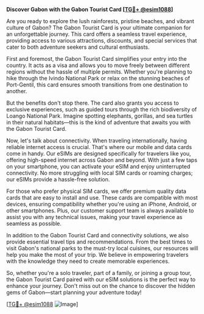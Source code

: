 **Discover Gabon with the Gabon Tourist Card [[TG💪+ @esim1088](https://t.me/s/esim1088)]**

Are you ready to explore the lush rainforests, pristine beaches, and vibrant culture of Gabon? The Gabon Tourist Card is your ultimate companion for an unforgettable journey. This card offers a seamless travel experience, providing access to various attractions, discounts, and special services that cater to both adventure seekers and cultural enthusiasts.

First and foremost, the Gabon Tourist Card simplifies your entry into the country. It acts as a visa and allows you to move freely between different regions without the hassle of multiple permits. Whether you're planning to hike through the Ivindo National Park or relax on the stunning beaches of Port-Gentil, this card ensures smooth transitions from one destination to another.

But the benefits don't stop there. The card also grants you access to exclusive experiences, such as guided tours through the rich biodiversity of Loango National Park. Imagine spotting elephants, gorillas, and sea turtles in their natural habitats—this is the kind of adventure that awaits you with the Gabon Tourist Card.

Now, let's talk about connectivity. When traveling internationally, having reliable internet access is crucial. That's where our mobile and data cards come in handy. Our eSIMs are designed specifically for travelers like you, offering high-speed internet across Gabon and beyond. With just a few taps on your smartphone, you can activate your eSIM and enjoy uninterrupted connectivity. No more struggling with local SIM cards or roaming charges; our eSIMs provide a hassle-free solution.

For those who prefer physical SIM cards, we offer premium quality data cards that are easy to install and use. These cards are compatible with most devices, ensuring compatibility whether you're using an iPhone, Android, or other smartphones. Plus, our customer support team is always available to assist you with any technical issues, making your travel experience as seamless as possible.

In addition to the Gabon Tourist Card and connectivity solutions, we also provide essential travel tips and recommendations. From the best times to visit Gabon's national parks to the must-try local cuisines, our resources will help you make the most of your trip. We believe in empowering travelers with the knowledge they need to create memorable experiences.

So, whether you're a solo traveler, part of a family, or joining a group tour, the Gabon Tourist Card paired with our eSIM solutions is the perfect way to enhance your journey. Don't miss out on the chance to discover the hidden gems of Gabon—start planning your adventure today!

[[TG💪+ @esim1088](https://t.me/s/esim1088) ![Image](https://i.postimg.cc/Y0z9fWf4/image.png)]